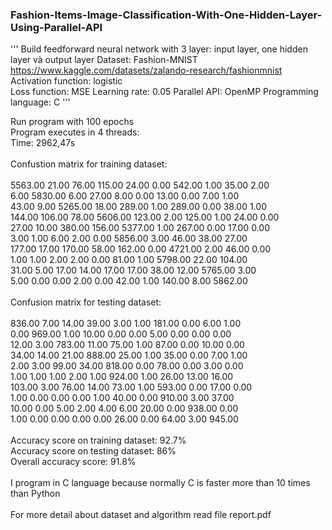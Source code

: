 ### Fashion-Items-Image-Classification-With-One-Hidden-Layer-Using-Parallel-API
'''
Build feedforward neural network with 3 layer: input layer, one hidden layer và output layer
Dataset: Fashion-MNIST https://www.kaggle.com/datasets/zalando-research/fashionmnist 
Activation function: logistic       
Loss function: MSE 
Learning rate: 0.05 
Parallel API: OpenMP 
Programming language: C 
'''

Run program with 100 epochs <br />
Program executes in 4 threads: <br />
      Time: 2962,47s <br />
      <br />
Confustion matrix for training dataset: <br />
<br />
5563.00 21.00    76.00	 115.00	 24.00	 0.00	   542.00	 1.00	   35.00	 2.00 <br />
6.00	  5830.00  6.00	   27.00	 8.00	   0.00	   13.00	 0.00	   7.00	   1.00 <br />
43.00	  9.00     5265.00 18.00	 289.00	 1.00	   289.00	 0.00	   38.00	 1.00 <br />
144.00  106.00   78.00	 5606.00 123.00	 2.00	   125.00	 1.00	   24.00	 0.00 <br />
27.00	  10.00    380.00	 156.00	 5377.00 1.00	   267.00	 0.00	   17.00	 0.00 <br />
3.00	  1.00	   6.00	   2.00	   0.00	   5856.00 3.00	   46.00   38.00	 27.00 <br />
177.00  17.00	   170.00	 58.00	 162.00	 0.00	   4721.00 2.00	   46.00	 0.00 <br />
1.00	  1.00	   2.00	   2.00	   0.00	   81.00	 1.00	   5798.00 22.00	 104.00 <br />
31.00	  5.00	   17.00	 14.00	 17.00	 17.00	 38.00	 12.00	 5765.00 3.00 <br />
5.00	  0.00	   0.00	   2.00	   0.00	   42.00	 1.00	   140.00	 8.00	   5862.00 <br />
<br />
Confusion matrix for testing dataset:<br />
<br />
836.00 7.00	  14.00	 39.00	3.00	  1.00	 181.00	0.00	  6.00	  1.00 <br />
0.00	 969.00	1.00	 10.00	0.00	  0.00	 5.00	  0.00	  0.00	  0.00<br />
12.00	 3.00	  783.00 11.00	75.00	  1.00	 87.00	0.00	  10.00	  0.00<br />
34.00	 14.00	21.00	 888.00	25.00	  1.00	 35.00	0.00	  7.00	  1.00<br />
2.00	 3.00	  99.00	 34.00	818.00	0.00	 78.00	0.00	  3.00	  0.00<br />
1.00	 1.00	  1.00	 2.00	  1.00	  924.00 1.00	  26.00	  13.00	  16.00<br />
103.00 3.00	  76.00	 14.00	73.00	  1.00	 593.00	0.00	  17.00	  0.00<br />
1.00	 0.00	  0.00	 0.00	  1.00	  40.00	 0.00	  910.00	3.00	  37.00<br />
10.00	 0.00	  5.00	 2.00	  4.00	  6.00	 20.00	0.00	  938.00	0.00<br />
1.00	 0.00	  0.00	 0.00	  0.00	  26.00	 0.00	  64.00	  3.00	  945.00<br />
<br />
Accuracy score on training dataset: 92.7%<br />
Accuracy score on testing dataset: 86%<br />
Overall accuracy score: 91.8%<br />
<br />
I program in C language because normally C is faster more than 10 times than Python<br />
<br />
For more detail about dataset and algorithm read file report.pdf<br />

